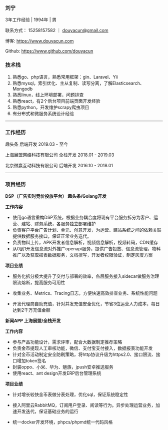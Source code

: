 ### 刘宁

3年工作经验 | 1994年 | 男 

联系方式： 	15258157582 ｜ [douyacun@gmail.com](mailto:douyacun@gmail.com)

博客:			   https://www.douyacun.com

Github: 	  	https://www.github.com/douyacun

### 技术栈

1. 熟悉go、php语言，熟悉常用框架：gin、Laravel、Yii
2. 熟悉mysql，索引优化、主从复制、读写分离，了解Elasticsearch、Mongodb
3. 熟悉linux，线上环境部署，问题排查
4. 熟悉react，有2个后台项目前端页面开发经验
5. 熟悉python，开发维护scrapy爬虫项目
6. 有分布式和微服务系统设计经验

---

### 工作经历


趣头条   									后端开发	2019.03 - 至今

上海展盟网络科技有限公司	全栈开发	2018.01 - 2019.03

北京微赢互动科技有限公司	后端开发	2016.10 - 2018.01

---

### 项目经历

**DSP（广告实时竞价投放平台） 	 趣头条/Golang开发**

**工作内容**

- 使用go语言重构DSP系统，根据业务耦合度将现有平台服务拆分为客户、运营、建站、财务系统，各服务独立部署维护
- 负责客户平台广告计划、单元、创意开发，为运营、建站系统之间的依赖关联提供数据服务接口，保证正常业务迭代。
- 负责物料上传，APK开发者信息解析，视频信息解析，视频转码，CDN缓存
- 从0到1开发信息流对外推广openapi服务，提供广告投放、信息流管理，物料推广以及获取报表数据服务，文档撰写，开发者权限验证，制定灰度方案

**项目业绩**

- 服务化拆分极大提升了交付与部署的效率，各层服务接入sidecar做服务治理限流熔断，提高服务可用性
- 收集业务、Metrics、Tracing日志，方便快速高效排查业务、系统性能问题

- 开发代理商自助充值，针对并发充值安全优化，节省3位运营人力成本，每日达到2千万充值金额

**新闻APP  	上海展盟/全栈开发**

**工作内容**

- 参与产品功能设计，需求评审，配合大数据制定推荐策略
- 负责金币提现人工审核功能，微信、支付宝支付接入，数据报表功能开发
- 针对金币活动制定安全防刷策略，将http协议升级为https2.0、接口限流、接口增加token签名
- 封装oppo、⼩⽶、华为、魅族，jpush安卓推送服务
- 使用react、ant design开发ERP后台管理系统

**项目业绩**

- 针对增长较快金币表做分表处理，优化sql，保证系统稳定性
- 接入阿里云RabbitMQ，订阅用户登录、阅读等行为。异步处理运营业务，加速开发迭代，保证基础业务的运行

-   统一docker开发环境，phpcs/phpmd统一代码风格

